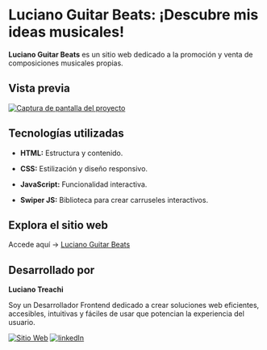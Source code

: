 # Luciano Guitar Beats: ¡Descubre mis ideas musicales!

**Luciano Guitar Beats** es un sitio web dedicado a la promoción y venta de composiciones musicales propias.

## Vista previa

[![Captura de pantalla del proyecto](https://i.postimg.cc/QCSLDF36/website.jpg)](https://postimg.cc/ctKkM46Y)

## Tecnologías utilizadas

- **HTML:** Estructura y contenido.

- **CSS:** Estilización y diseño responsivo.

- **JavaScript:** Funcionalidad interactiva.

- **Swiper JS:** Biblioteca para crear carruseles interactivos.

## Explora el sitio web

Accede aquí → [Luciano Guitar Beats](https://lucianoguitarbeats.netlify.app/)

## Desarrollado por

**Luciano Treachi**

Soy un Desarrollador Frontend dedicado a crear soluciones web eficientes, accesibles, intuitivas y fáciles de usar que potencian la experiencia del usuario.

[![Sitio Web](https://img.shields.io/badge/Sitio_Web-black?style=for-the-badge&logoColor=white)](https://lucianotreachi.website/)
[![linkedIn](https://img.shields.io/badge/LinkedIn-0077B5?style=for-the-badge&logoColor=white)](https://www.linkedin.com/in/luciano-treachi/)
